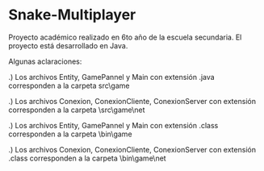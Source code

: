 # Snake-Multiplayer
Proyecto académico realizado en 6to año de la escuela secundaria. El proyecto está desarrollado en Java.

Algunas aclaraciones:

.) Los archivos Entity, GamePannel y Main con extensión .java corresponden a la carpeta src\game

.) Los archivos Conexion, ConexionCliente, ConexionServer con extensión corresponden a la carpeta \src\game\net

.) Los archivos Entity, GamePannel y Main con extensión .class corresponden a la carpeta \bin\game

.) Los archivos Conexion, ConexionCliente, ConexionServer con extensión .class corresponden a la carpeta \bin\game\net
